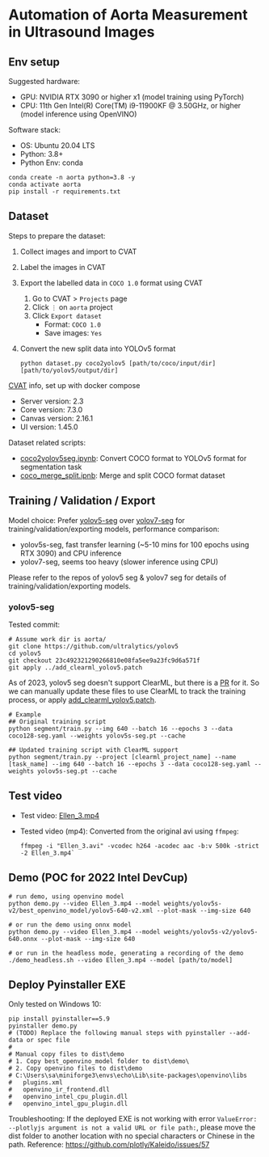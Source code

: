 # Automation of Aorta Measurement in Ultrasound Images

## Env setup

Suggested hardware:

- GPU: NVIDIA RTX 3090 or higher x1 (model training using PyTorch)
- CPU: 11th Gen Intel(R) Core(TM) i9-11900KF @ 3.50GHz, or higher (model inference using OpenVINO)

Software stack:

- OS: Ubuntu 20.04 LTS
- Python: 3.8+
- Python Env: conda

```shell
conda create -n aorta python=3.8 -y
conda activate aorta
pip install -r requirements.txt
```

## Dataset

Steps to prepare the dataset:

1. Collect images and import to CVAT
2. Label the images in CVAT
3. Export the labelled data in `COCO 1.0` format using CVAT

   1. Go to CVAT > `Projects` page
   2. Click `⋮` on `aorta` project
   3. Click `Export dataset`
      - Format: `COCO 1.0`
      - Save images: `Yes`

4. Convert the new split data into YOLOv5 format

   ```shell
   python dataset.py coco2yolov5 [path/to/coco/input/dir] [path/to/yolov5/output/dir]
   ```

[CVAT](https://github.com/cvat-ai/cvat/tree/v2.3.0) info, set up with docker compose

- Server version: 2.3
- Core version: 7.3.0
- Canvas version: 2.16.1
- UI version: 1.45.0

Dataset related scripts:

- [coco2yolov5seg.ipynb](../coco2yolov5seg.ipynb): Convert COCO format to YOLOv5 format for segmentation task
- [coco_merge_split.ipnb](../coco_merge_split.ipynb): Merge and split COCO format dataset

## Training / Validation / Export

Model choice: Prefer [yolov5-seg] over [yolov7-seg] for training/validation/exporting models, performance comparison:

- yolov5s-seg, fast transfer learning (~5-10 mins for 100 epochs using RTX 3090) and CPU inference
- yolov7-seg, seems too heavy (slower inference using CPU)

Please refer to the repos of yolov5 seg & yolov7 seg for details of training/validation/exporting models.

[yolov5-seg]: https://github.com/ultralytics/yolov5/blob/master/segment/tutorial.ipynb
[yolov7-seg]: https://github.com/WongKinYiu/yolov7/tree/u7/seg

### yolov5-seg

Tested commit:

```shell
# Assume work dir is aorta/
git clone https://github.com/ultralytics/yolov5
cd yolov5
git checkout 23c492321290266810e08fa5ee9a23fc9d6a571f
git apply ../add_clearml_yolov5.patch
```

As of 2023, yolov5 seg doesn't support ClearML, but there is a [PR](https://github.com/ultralytics/yolov5/pull/10752) for it. So we can manually update these files to use ClearML to track the training process, or apply [add_clearml_yolov5.patch](./add_clearml_yolov5.patch).

```shell
# Example
## Original training script
python segment/train.py --img 640 --batch 16 --epochs 3 --data coco128-seg.yaml --weights yolov5s-seg.pt --cache

## Updated training script with ClearML support
python segment/train.py --project [clearml_project_name] --name [task_name] --img 640 --batch 16 --epochs 3 --data coco128-seg.yaml --weights yolov5s-seg.pt --cache
```

## Test video

- Test video: [Ellen_3.mp4](./Ellen_3.mp4)
- Tested video (mp4): Converted from the original avi using `ffmpeg`:

  ```shell
  ffmpeg -i "Ellen_3.avi" -vcodec h264 -acodec aac -b:v 500k -strict -2 Ellen_3.mp4`
  ```

## Demo (POC for 2022 Intel DevCup)

```shell
# run demo, using openvino model
python demo.py --video Ellen_3.mp4 --model weights/yolov5s-v2/best_openvino_model/yolov5-640-v2.xml --plot-mask --img-size 640

# or run the demo using onnx model
python demo.py --video Ellen_3.mp4 --model weights/yolov5s-v2/yolov5-640.onnx --plot-mask --img-size 640

# or run in the headless mode, generating a recording of the demo
./demo_headless.sh --video Ellen_3.mp4 --model [path/to/model]
```

## Deploy Pyinstaller EXE

Only tested on Windows 10:

```shell
pip install pyinstaller==5.9
pyinstaller demo.py
# (TODO) Replace the following manual steps with pyinstaller --add-data or spec file
#
# Manual copy files to dist\demo
# 1. Copy best_openvino_model folder to dist\demo\
# 2. Copy openvino files to dist\demo
# C:\Users\sa\miniforge3\envs\echo\Lib\site-packages\openvino\libs
#   plugins.xml
#   openvino_ir_frontend.dll
#   openvino_intel_cpu_plugin.dll
#   openvino_intel_gpu_plugin.dll
```

Troubleshooting: If the deployed EXE is not working with error `ValueError: --plotlyjs argument is not a valid URL or file path:`, please move the dist folder to another location with no special characters or Chinese in the path. Reference: <https://github.com/plotly/Kaleido/issues/57>
